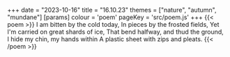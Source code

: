 +++
date = "2023-10-16"
title = "16.10.23"
themes = ["nature", "autumn", "mundane"]
[params]
  colour = 'poem'
  pageKey = 'src/poem.js'
+++
{{< poem >}}
I am bitten by the cold today,
In pieces by the frosted fields,
Yet I'm carried on great shards of ice,
That bend halfway, and thud the ground,
I hide my chin, my hands within
A plastic sheet with zips and pleats.
{{< /poem >}}